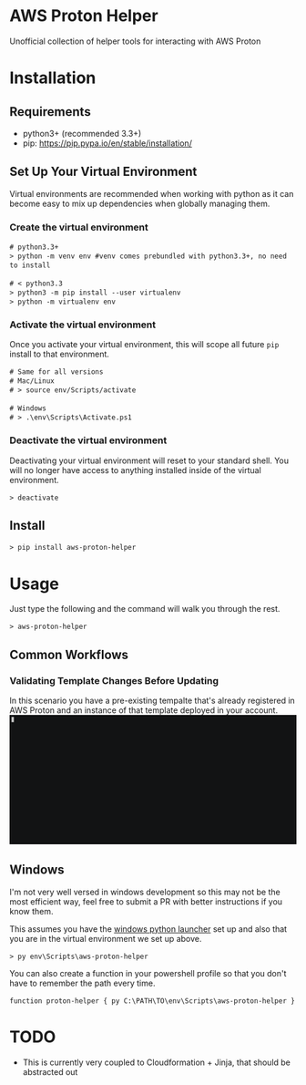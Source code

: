 # AWS Proton Helper
Unofficial collection of helper tools for interacting with AWS Proton

# Installation
## Requirements
* python3+ (recommended 3.3+)
* pip: https://pip.pypa.io/en/stable/installation/

## Set Up Your Virtual Environment
Virtual environments are recommended when working with python as it can become easy to mix up dependencies when globally managing them.

### Create the virtual environment
```
# python3.3+
> python -m venv env #venv comes prebundled with python3.3+, no need to install

# < python3.3
> python3 -m pip install --user virtualenv
> python -m virtualenv env
```

### Activate the virtual environment
Once you activate your virtual environment, this will scope all future `pip` install to that environment. 

```
# Same for all versions
# Mac/Linux
# > source env/Scripts/activate

# Windows
# > .\env\Scripts\Activate.ps1
```

### Deactivate the virtual environment
Deactivating your virtual environment will reset to your standard shell. You will no longer have access to anything installed inside of the virtual environment.

```
> deactivate
```

## Install
```
> pip install aws-proton-helper
```

# Usage
Just type the following and the command will walk you through the rest.
```
> aws-proton-helper
```

## Common Workflows
### Validating Template Changes Before Updating
In this scenario you have a pre-existing tempalte that's already registered in AWS Proton and an instance of that template deployed in your account.
![demo](assets/record.gif)

## Windows
I'm not very well versed in windows development so this may not be the most efficient way, feel free to submit a PR with better instructions if you know them.

This assumes you have the [windows python launcher](https://docs.python.org/3/using/windows.html) set up and also that you are in the virtual environment we set up above.

```
> py env\Scripts\aws-proton-helper
```

You can also create a function in your powershell profile so that you don't have to remember the path every time.

```
function proton-helper { py C:\PATH\TO\env\Scripts\aws-proton-helper }
```

# TODO
* This is currently very coupled to Cloudformation + Jinja, that should be abstracted out
